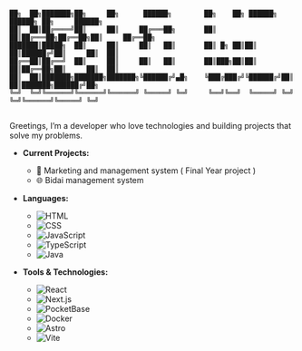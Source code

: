 ```plaintext

██╗  ██╗███████╗██╗     ██╗      ██████╗        ██╗    ██╗ ██████╗ ██████╗ ██╗     ██████╗    
██║  ██║██╔════╝██║     ██║     ██╔═══██╗       ██║    ██║██╔═══██╗██╔══██╗██║     ██╔══██╗   
███████║█████╗  ██║     ██║     ██║   ██║       ██║ █╗ ██║██║   ██║██████╔╝██║     ██║  ██║   
██╔══██║██╔══╝  ██║     ██║     ██║   ██║       ██║███╗██║██║   ██║██╔══██╗██║     ██║  ██║   
██║  ██║███████╗███████╗███████╗╚██████╔╝▄█╗    ╚███╔███╔╝╚██████╔╝██║  ██║███████╗██████╔╝██╗
╚═╝  ╚═╝╚══════╝╚══════╝╚══════╝ ╚═════╝ ╚═╝     ╚══╝╚══╝  ╚═════╝ ╚═╝  ╚═╝╚══════╝╚═════╝ ╚═╝
                                                                                              
````

Greetings, I’m a developer who love technologies and building projects that solve my problems.

- **Current Projects:**
  - 🔐 Marketing and management system ( Final Year project )
  - 🌐 Bidai management system

- **Languages:** 
  - ![HTML](https://img.shields.io/badge/-HTML-E34F26?style=flat&logo=html5&logoColor=white)
  - ![CSS](https://img.shields.io/badge/-CSS-1572B6?style=flat&logo=css3&logoColor=white)
  - ![JavaScript](https://img.shields.io/badge/-JavaScript-F7DF1E?style=flat&logo=javascript&logoColor=black)
  - ![TypeScript](https://img.shields.io/badge/-TypeScript-3178C6?style=flat&logo=typescript&logoColor=white)
  - ![Java](https://img.shields.io/badge/-Java-007396?style=flat&logo=java&logoColor=white)

- **Tools & Technologies:** 
  - ![React](https://img.shields.io/badge/-React-61DAFB?style=flat&logo=react&logoColor=black)
  - ![Next.js](https://img.shields.io/badge/-Next.js-000000?style=flat&logo=nextdotjs&logoColor=white)
  - ![PocketBase](https://img.shields.io/badge/-PocketBase-0769AD?style=flat&logo=pocketbase&logoColor=white)
  - ![Docker](https://img.shields.io/badge/-Docker-2496ED?style=flat&logo=docker&logoColor=white)
  - ![Astro](https://img.shields.io/badge/-Astro-FF5A03?style=flat&logo=astro&logoColor=white)
  - ![Vite](https://img.shields.io/badge/-Vite-646CFF?style=flat&logo=vite&logoColor=white)

<!---
- **Fun Fact:**
  - I’m always looking to learn new things, from low-level embedded systems to high-level web frameworks!

```plaintext
     ________________________________
    /                                \
   |     Thanks for stopping by!      |
   |    Happy coding and feel free    |
   |   to explore my repositories!    |
    \_____________________  __________/
                          \/
                           \     ^__^
                            \    (oo)\_______
                                 (__)\       )\/\
                                     ||----w |
                                     ||     ||
```
-->
